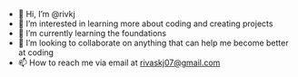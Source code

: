 - 👋 Hi, I’m @rivkj
- 👀 I’m interested in learning more about coding and creating projects
- 🌱 I’m currently learning the foundations
- 💞️ I’m looking to collaborate on anything that can help me become better at coding
- 📫 How to reach me via email at rivaskj07@gmail.com

<!---
rivkj/rivkj is a ✨ special ✨ repository because its `README.md` (this file) appears on your GitHub profile.
You can click the Preview link to take a look at your changes.
--->
